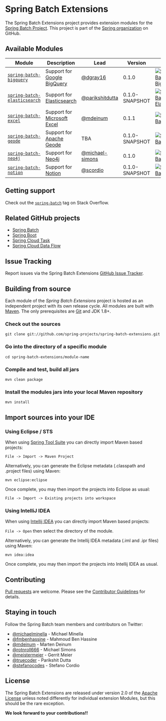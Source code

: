 Spring Batch Extensions
=============================

The Spring Batch Extensions project provides extension modules for the [Spring Batch Project][].
This project is part of the [Spring organization][] on GitHub.

## Available Modules

| Module                                                   | Description                   | Lead                                                 | Version        | CI build                                                                                                                                                                                                                                                                                |
|----------------------------------------------------------|-------------------------------|------------------------------------------------------|----------------|-----------------------------------------------------------------------------------------------------------------------------------------------------------------------------------------------------------------------------------------------------------------------------------------|
| [`spring-batch-bigquery`](spring-batch-bigquery)           | Support for [Google BigQuery] | [@dgray16](https://github.com/dgray16)               | 0.1.0          | [![Spring Batch BigQuery](https://github.com/spring-projects/spring-batch-extensions/actions/workflows/spring-batch-bigquery.yml/badge.svg)](https://github.com/spring-projects/spring-batch-extensions/actions/workflows/spring-batch-bigquery.yml?query=branch%3Amain)                |
| [`spring-batch-elasticsearch`](spring-batch-elasticsearch) | Support for [Elasticsearch]   | [@parikshitdutta](https://github.com/parikshitdutta) | 0.1.0-SNAPSHOT | [![Spring Batch Elasticsearch](https://github.com/spring-projects/spring-batch-extensions/actions/workflows/spring-batch-elasticsearch.yml/badge.svg)](https://github.com/spring-projects/spring-batch-extensions/actions/workflows/spring-batch-elasticsearch.yml?query=branch%3Amain) |
| [`spring-batch-excel`](spring-batch-excel)                 | Support for [Microsoft Excel] | [@mdeinum](https://github.com/mdeinum)               | 0.1.1          | [![Spring Batch Excel](https://github.com/spring-projects/spring-batch-extensions/actions/workflows/spring-batch-excel.yml/badge.svg)](https://github.com/spring-projects/spring-batch-extensions/actions/workflows/spring-batch-excel.yml?query=branch%3Amain)                         |
| [`spring-batch-geode`](spring-batch-geode)                 | Support for [Apache Geode]    | TBA                                                  | 0.1.0-SNAPSHOT | [![Spring Batch Geode](https://github.com/spring-projects/spring-batch-extensions/actions/workflows/spring-batch-geode.yml/badge.svg)](https://github.com/spring-projects/spring-batch-extensions/actions/workflows/spring-batch-geode.yml?query=branch%3Amain)                         |
| [`spring-batch-neo4j`](spring-batch-neo4j)                 | Support for [Neo4j]           | [@michael-simons](https://github.com/michael-simons) | 0.1.0          | [![Spring Batch Neo4j](https://github.com/spring-projects/spring-batch-extensions/actions/workflows/spring-batch-neo4j.yml/badge.svg)](https://github.com/spring-projects/spring-batch-extensions/actions/workflows/spring-batch-neo4j.yml?query=branch%3Amain)                         |
| [`spring-batch-notion`](spring-batch-notion)               | Support for [Notion]          | [@scordio](https://github.com/scordio)               | 0.1.0-SNAPSHOT | [![Spring Batch Notion](https://github.com/spring-projects/spring-batch-extensions/actions/workflows/spring-batch-notion.yml/badge.svg?branch=main)](https://github.com/spring-projects/spring-batch-extensions/actions/workflows/spring-batch-notion.yml?query=branch%3Amain)          |

## Getting support

Check out the [`spring-batch`][spring-batch tag] tag on Stack Overflow.

## Related GitHub projects

* [Spring Batch][]
* [Spring Boot][]
* [Spring Cloud Task][]
* [Spring Cloud Data Flow][]

## Issue Tracking

Report issues via the Spring Batch Extensions [GitHub Issue Tracker][].

## Building from source

Each module of the *Spring Batch Extensions* project is hosted as an independent project with its own release cycle.
All modules are built with [Maven][]. The only prerequisites are [Git][] and JDK 1.8+.

### Check out the sources

`git clone git://github.com/spring-projects/spring-batch-extensions.git`

### Go into the directory of a specific module

`cd spring-batch-extensions/module-name`

### Compile and test, build all jars

`mvn clean package`

### Install the modules jars into your local Maven repository

`mvn install`

## Import sources into your IDE

### Using Eclipse / STS

When using [Spring Tool Suite] you can directly import Maven based projects:

`File -> Import -> Maven Project`

Alternatively, you can generate the Eclipse metadata (.classpath and .project files) using Maven:

`mvn eclipse:eclipse`

Once complete, you may then import the projects into Eclipse as usual:

`File -> Import -> Existing projects into workspace`

### Using IntelliJ IDEA

When using [Intellij IDEA] you can directly import Maven based projects:

`File -> Open` then select the directory of the module.

Alternatively, you can generate the Intellij IDEA metadata (.iml and .ipr files) using Maven:

`mvn idea:idea`

Once complete, you may then import the projects into Intellij IDEA as usual.

## Contributing

[Pull requests][] are welcome. Please see the [Contributor Guidelines][] for details. 

## Staying in touch

Follow the Spring Batch team members and contributors on Twitter:

* [@michaelminella](https://twitter.com/michaelminella) - Michael Minella
* [@fmbenhassine](https://twitter.com/fmbenhassine) - Mahmoud Ben Hassine
* [@mdeinum](https://twitter.com/mdeinum) - Marten Deinum
* [@rotnroll666](https://twitter.com/rotnroll666) - Michael Simons
* [@meistermeier](https://twitter.com/meistermeier) - Gerrit Meier
* [@truecoder](https://twitter.com/truecoder) - Parikshit Dutta
* [@stefanocodes](https://twitter.com/stefanocodes) - Stefano Cordio

## License

The Spring Batch Extensions are released under version 2.0 of the [Apache License][] unless
noted differently for individual extension Modules, but this should be the rare exception.

**We look forward to your contributions!!**

[Apache Geode]: https://geode.apache.org
[Apache License]: https://www.apache.org/licenses/LICENSE-2.0
[Contributor Guidelines]: CONTRIBUTING.md
[Elasticsearch]: https://www.elastic.co
[Git]: https://help.github.com/set-up-git-redirect
[GitHub Issue Tracker]: https://github.com/spring-projects/spring-batch-extensions/issues
[Google BigQuery]: https://cloud.google.com/bigquery
[Intellij IDEA]: https://www.jetbrains.com/idea/
[Maven]: https://maven.apache.org
[Microsoft Excel]: https://www.microsoft.com/en-us/microsoft-365/excel
[Neo4j]: https://neo4j.com
[Notion]: https://notion.so/
[Pull requests]: https://docs.github.com/en/github/collaborating-with-issues-and-pull-requests/about-pull-requests
[Spring Batch]: https://github.com/spring-projects/spring-batch
[Spring Batch Project]: https://projects.spring.io/spring-batch/
[Spring Boot]: https://github.com/spring-projects/spring-boot
[Spring Cloud Data Flow]: https://github.com/spring-cloud/spring-cloud-dataflow
[Spring Cloud Task]: https://github.com/spring-cloud/spring-cloud-task
[Spring organization]: https://github.com/spring-projects
[Spring Tool Suite]: https://spring.io/tools
[spring-batch tag]: https://stackoverflow.com/questions/tagged/spring-batch
